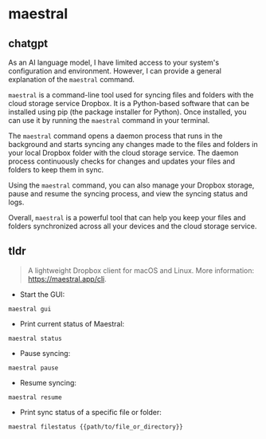 # maestral 
## chatgpt 
As an AI language model, I have limited access to your system's configuration and environment. However, I can provide a general explanation of the `maestral` command.

`maestral` is a command-line tool used for syncing files and folders with the cloud storage service Dropbox. It is a Python-based software that can be installed using pip (the package installer for Python). Once installed, you can use it by running the `maestral` command in your terminal.

The `maestral` command opens a daemon process that runs in the background and starts syncing any changes made to the files and folders in your local Dropbox folder with the cloud storage service. The daemon process continuously checks for changes and updates your files and folders to keep them in sync.

Using the `maestral` command, you can also manage your Dropbox storage, pause and resume the syncing process, and view the syncing status and logs.

Overall, `maestral` is a powerful tool that can help you keep your files and folders synchronized across all your devices and the cloud storage service. 

## tldr 
 
> A lightweight Dropbox client for macOS and Linux.
> More information: <https://maestral.app/cli>.

- Start the GUI:

`maestral gui`

- Print current status of Maestral:

`maestral status`

- Pause syncing:

`maestral pause`

- Resume syncing:

`maestral resume`

- Print sync status of a specific file or folder:

`maestral filestatus {{path/to/file_or_directory}}`
